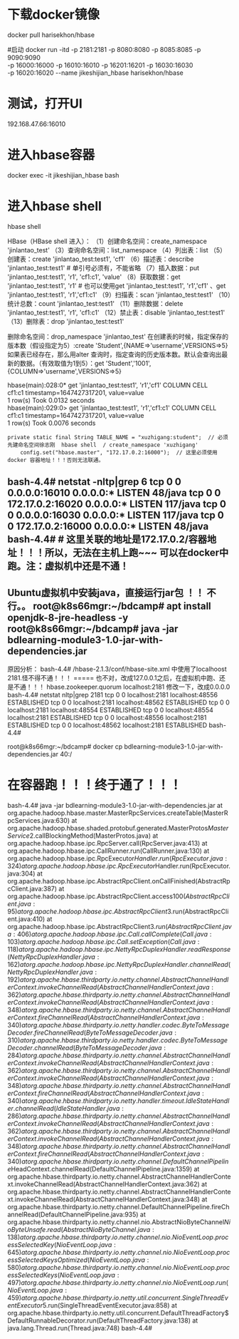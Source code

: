 # 下载docker镜像
docker pull harisekhon/hbase

#启动
docker run -itd -p 2181:2181 -p 8080:8080 -p 8085:8085 -p 9090:9090 \
    -p 16000:16000 -p 16010:16010 -p 16201:16201 -p 16030:16030 \
    -p 16020:16020 --name jikeshijian_hbase harisekhon/hbase
    
# 测试，打开UI
192.168.47.66:16010

# 进入hbase容器
docker exec -it jikeshijian_hbase bash
# 进入hbase shell
hbase shell

HBase（HBase shell 进入）：
（1）创建命名空间：create_namespace 'jinlantao_test'
（3）查询命名空间：list_namespace
（4）列出表：list
（5）创建表：create 'jinlantao_test:test1', 'cf1'
（6）描述表：describe 'jinlantao_test:test1'                          # 单引号必须有，不能省略
（7）插入数据：put 'jinlantao_test:test1', 'r1', 'cf1:c1', 'value'
（8）获取数据：get 'jinlantao_test:test1', 'r1'            # 也可以使用get 'jinlantao_test:test1', 'r1','cf1'   、get 'jinlantao_test:test1', 'r1','cf1:c1'
（9）扫描表：scan 'jinlantao_test:test1'
（10）统计总数：count 'jinlantao_test:test1'
（11）删除数据：delete 'jinlantao_test:test1', 'r1', 'cf1:c1'
（12）禁止表：disable 'jinlantao_test:test1'
（13）删除表：drop 'jinlantao_test:test1'

删除命名空间：drop_namespace 'jinlantao_test'
在创建表的时候，指定保存的版本数（假设指定为5）:create 'Student',{NAME=>'username',VERSIONS=>5}   如果表已经存在，那么用alter
查询时，指定查询的历史版本数。默认会查询出最新的数据。（有效取值为1到5）：get 'Student','1001',{COLUMN=>'username',VERSIONS=>5}

hbase(main):028:0* get 'jinlantao_test:test1', 'r1','cf1'
COLUMN                                       CELL                                                                                                                           
 cf1:c1                                      timestamp=1647427317201, value=value                                                                                           
1 row(s)
Took 0.0132 seconds                                                                                                                                                         
hbase(main):029:0> get 'jinlantao_test:test1', 'r1','cf1:c1'
COLUMN                                       CELL                                                                                                                           
 cf1:c1                                      timestamp=1647427317201, value=value                                                                                           
1 row(s)
Took 0.0076 seconds                                 


    private static final String TABLE_NAME = "xuzhigang:student";  // 必须先建命名空间徐志刚  hbase shell  / create_namespace 'xuzhigang'
        config.set("hbase.master", "172.17.0.2:16000");  // 这里必须使用docker 容器地址！！！否则无法联通。
bash-4.4# netstat -nltp|grep 6
tcp        0      0 0.0.0.0:16010           0.0.0.0:*               LISTEN      48/java
tcp        0      0 172.17.0.2:16020        0.0.0.0:*               LISTEN      117/java
tcp        0      0 0.0.0.0:16030           0.0.0.0:*               LISTEN      117/java
tcp        0      0 172.17.0.2:16000        0.0.0.0:*               LISTEN      48/java     
bash-4.4# 
    # 这里关联的地址是172.17.0.2/容器地址！！！所以，无法在主机上跑~~~ 可以在docker中跑。注：虚拟机中还是不通！
-------------------------------------
Ubuntu虚拟机中安装java，直接运行jar包 ！！ 不行。。
root@k8s66mgr:~/bdcamp# apt install openjdk-8-jre-headless -y
root@k8s66mgr:~/bdcamp# java -jar bdlearning-module3-1.0-jar-with-dependencies.jar 
--------------------------------------
原因分析：
bash-4.4# /hbase-2.1.3/conf/hbase-site.xml 中使用了localhoost 2181.怪不得不通！！！  ===== 也不对，改成127.0.0.1之后，在虚拟机中跑、还是不通！！！
  <property>
    <name>hbase.zookeeper.quorum</name>
    <value>localhost:2181</value>
  </property>
修改一下，改成0.0.0.0
bash-4.4# netstat nltp|grep 2181
tcp        0      0 localhost:2181          localhost:48556         ESTABLISHED 
tcp        0      0 localhost:2181          localhost:48562         ESTABLISHED 
tcp        0      0 localhost:2181          localhost:48554         ESTABLISHED 
tcp        0      0 localhost:48554         localhost:2181          ESTABLISHED 
tcp        0      0 localhost:48556         localhost:2181          ESTABLISHED 
tcp        0      0 localhost:48562         localhost:2181          ESTABLISHED 
bash-4.4# 


root@k8s66mgr:~/bdcamp# docker cp bdlearning-module3-1.0-jar-with-dependencies.jar 40:/
# 在容器跑！！！终于通了！！！
bash-4.4# java -jar bdlearning-module3-1.0-jar-with-dependencies.jar
	at org.apache.hadoop.hbase.master.MasterRpcServices.createTable(MasterRpcServices.java:630)
	at org.apache.hadoop.hbase.shaded.protobuf.generated.MasterProtos$MasterService$2.callBlockingMethod(MasterProtos.java)
	at org.apache.hadoop.hbase.ipc.RpcServer.call(RpcServer.java:413)
	at org.apache.hadoop.hbase.ipc.CallRunner.run(CallRunner.java:130)
	at org.apache.hadoop.hbase.ipc.RpcExecutor$Handler.run(RpcExecutor.java:324)
	at org.apache.hadoop.hbase.ipc.RpcExecutor$Handler.run(RpcExecutor.java:304)
	at org.apache.hadoop.hbase.ipc.AbstractRpcClient.onCallFinished(AbstractRpcClient.java:387)
	at org.apache.hadoop.hbase.ipc.AbstractRpcClient.access$100(AbstractRpcClient.java:95)
	at org.apache.hadoop.hbase.ipc.AbstractRpcClient$3.run(AbstractRpcClient.java:410)
	at org.apache.hadoop.hbase.ipc.AbstractRpcClient$3.run(AbstractRpcClient.java:406)
	at org.apache.hadoop.hbase.ipc.Call.callComplete(Call.java:103)
	at org.apache.hadoop.hbase.ipc.Call.setException(Call.java:118)
	at org.apache.hadoop.hbase.ipc.NettyRpcDuplexHandler.readResponse(NettyRpcDuplexHandler.java:162)
	at org.apache.hadoop.hbase.ipc.NettyRpcDuplexHandler.channelRead(NettyRpcDuplexHandler.java:192)
	at org.apache.hbase.thirdparty.io.netty.channel.AbstractChannelHandlerContext.invokeChannelRead(AbstractChannelHandlerContext.java:362)
	at org.apache.hbase.thirdparty.io.netty.channel.AbstractChannelHandlerContext.invokeChannelRead(AbstractChannelHandlerContext.java:348)
	at org.apache.hbase.thirdparty.io.netty.channel.AbstractChannelHandlerContext.fireChannelRead(AbstractChannelHandlerContext.java:340)
	at org.apache.hbase.thirdparty.io.netty.handler.codec.ByteToMessageDecoder.fireChannelRead(ByteToMessageDecoder.java:310)
	at org.apache.hbase.thirdparty.io.netty.handler.codec.ByteToMessageDecoder.channelRead(ByteToMessageDecoder.java:284)
	at org.apache.hbase.thirdparty.io.netty.channel.AbstractChannelHandlerContext.invokeChannelRead(AbstractChannelHandlerContext.java:362)
	at org.apache.hbase.thirdparty.io.netty.channel.AbstractChannelHandlerContext.invokeChannelRead(AbstractChannelHandlerContext.java:348)
	at org.apache.hbase.thirdparty.io.netty.channel.AbstractChannelHandlerContext.fireChannelRead(AbstractChannelHandlerContext.java:340)
	at org.apache.hbase.thirdparty.io.netty.handler.timeout.IdleStateHandler.channelRead(IdleStateHandler.java:286)
	at org.apache.hbase.thirdparty.io.netty.channel.AbstractChannelHandlerContext.invokeChannelRead(AbstractChannelHandlerContext.java:362)
	at org.apache.hbase.thirdparty.io.netty.channel.AbstractChannelHandlerContext.invokeChannelRead(AbstractChannelHandlerContext.java:348)
	at org.apache.hbase.thirdparty.io.netty.channel.AbstractChannelHandlerContext.fireChannelRead(AbstractChannelHandlerContext.java:340)
	at org.apache.hbase.thirdparty.io.netty.channel.DefaultChannelPipeline$HeadContext.channelRead(DefaultChannelPipeline.java:1359)
	at org.apache.hbase.thirdparty.io.netty.channel.AbstractChannelHandlerContext.invokeChannelRead(AbstractChannelHandlerContext.java:362)
	at org.apache.hbase.thirdparty.io.netty.channel.AbstractChannelHandlerContext.invokeChannelRead(AbstractChannelHandlerContext.java:348)
	at org.apache.hbase.thirdparty.io.netty.channel.DefaultChannelPipeline.fireChannelRead(DefaultChannelPipeline.java:935)
	at org.apache.hbase.thirdparty.io.netty.channel.nio.AbstractNioByteChannel$NioByteUnsafe.read(AbstractNioByteChannel.java:138)
	at org.apache.hbase.thirdparty.io.netty.channel.nio.NioEventLoop.processSelectedKey(NioEventLoop.java:645)
	at org.apache.hbase.thirdparty.io.netty.channel.nio.NioEventLoop.processSelectedKeysOptimized(NioEventLoop.java:580)
	at org.apache.hbase.thirdparty.io.netty.channel.nio.NioEventLoop.processSelectedKeys(NioEventLoop.java:497)
	at org.apache.hbase.thirdparty.io.netty.channel.nio.NioEventLoop.run(NioEventLoop.java:459)
	at org.apache.hbase.thirdparty.io.netty.util.concurrent.SingleThreadEventExecutor$5.run(SingleThreadEventExecutor.java:858)
	at org.apache.hbase.thirdparty.io.netty.util.concurrent.DefaultThreadFactory$DefaultRunnableDecorator.run(DefaultThreadFactory.java:138)
	at java.lang.Thread.run(Thread.java:748)
bash-4.4# 






                                                                                                                        